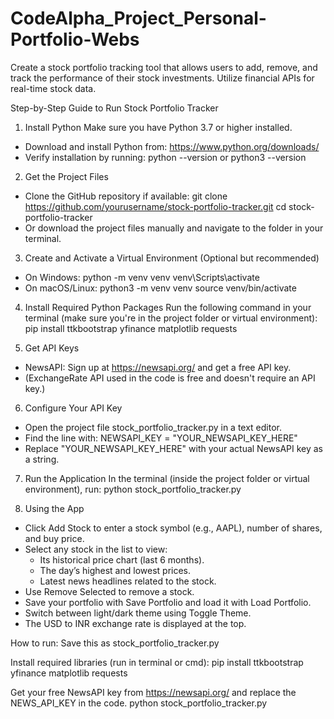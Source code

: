 # CodeAlpha_Project_Personal-Portfolio-Webs
Create a stock portfolio tracking tool that allows users to add, remove, and track the performance of their stock investments. Utilize financial APIs for real-time stock data.

Step-by-Step Guide to Run Stock Portfolio Tracker

1. Install Python
Make sure you have Python 3.7 or higher installed.
- Download and install Python from: https://www.python.org/downloads/
- Verify installation by running:
  python --version
  or
  python3 --version

2. Get the Project Files
- Clone the GitHub repository if available:
  git clone https://github.com/yourusername/stock-portfolio-tracker.git
  cd stock-portfolio-tracker
- Or download the project files manually and navigate to the folder in your terminal.

3. Create and Activate a Virtual Environment (Optional but recommended)
- On Windows:
  python -m venv venv
  venv\Scripts\activate
- On macOS/Linux:
  python3 -m venv venv
  source venv/bin/activate

4. Install Required Python Packages
Run the following command in your terminal (make sure you're in the project folder or virtual environment):
pip install ttkbootstrap yfinance matplotlib requests

5. Get API Keys
- NewsAPI:
  Sign up at https://newsapi.org/ and get a free API key.
- (ExchangeRate API used in the code is free and doesn't require an API key.)

6. Configure Your API Key
- Open the project file stock_portfolio_tracker.py in a text editor.
- Find the line with:
  NEWSAPI_KEY = "YOUR_NEWSAPI_KEY_HERE"
- Replace "YOUR_NEWSAPI_KEY_HERE" with your actual NewsAPI key as a string.

7. Run the Application
In the terminal (inside the project folder or virtual environment), run:
python stock_portfolio_tracker.py

8. Using the App
- Click Add Stock to enter a stock symbol (e.g., AAPL), number of shares, and buy price.
- Select any stock in the list to view:
  - Its historical price chart (last 6 months).
  - The day’s highest and lowest prices.
  - Latest news headlines related to the stock.
- Use Remove Selected to remove a stock.
- Save your portfolio with Save Portfolio and load it with Load Portfolio.
- Switch between light/dark theme using Toggle Theme.
- The USD to INR exchange rate is displayed at the top.




How to run:
Save this as stock_portfolio_tracker.py

Install required libraries (run in terminal or cmd):
pip install ttkbootstrap yfinance matplotlib requests


Get your free NewsAPI key from https://newsapi.org/ and replace the NEWS_API_KEY in the code.
python stock_portfolio_tracker.py
